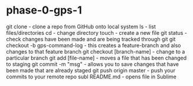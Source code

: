 # phase-0-gps-1

git clone <UTL> - clone a repo from GitHub onto local system
ls - list files/directories
cd - change directory
touch - create a new file
git status - check changes have been made and are being tracked through git
git checkout -b gps-command-log - this creates a feature-branch and also changes to that feature branch
git checkout [branch-name] - change to a particular branch
git add [file-name] - moves a file that has been changed to staging
git commit -m "msg" - allows you to save changes that have been made that are already staged
git push origin master - push your commits to your remote repo
subl README.md - opens file in Sublime